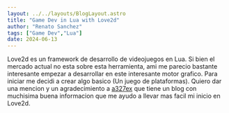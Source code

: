 ```yaml
---
layout: ../../layouts/BlogLayout.astro
title: "Game Dev in Lua with Love2d"
author: "Renato Sanchez"
tags: ["Game Dev","Lua"]
date: 2024-06-13
---
```


Love2d es un framework de desarrollo de videojuegos en Lua. Si bien el mercado actual no esta sobre esta herramienta, ami me parecio bastante interesante empezar a desarrollar en este interesante motor grafico. Para iniciar me decidi a crear algo basico (Un juego de plataformas). Quiero dar una mencion y un agradecimiento a [a327ex](https://github.com/a327ex) que tiene un blog con muchisima buena informacion que me ayudo a llevar mas facil mi inicio en Love2d.